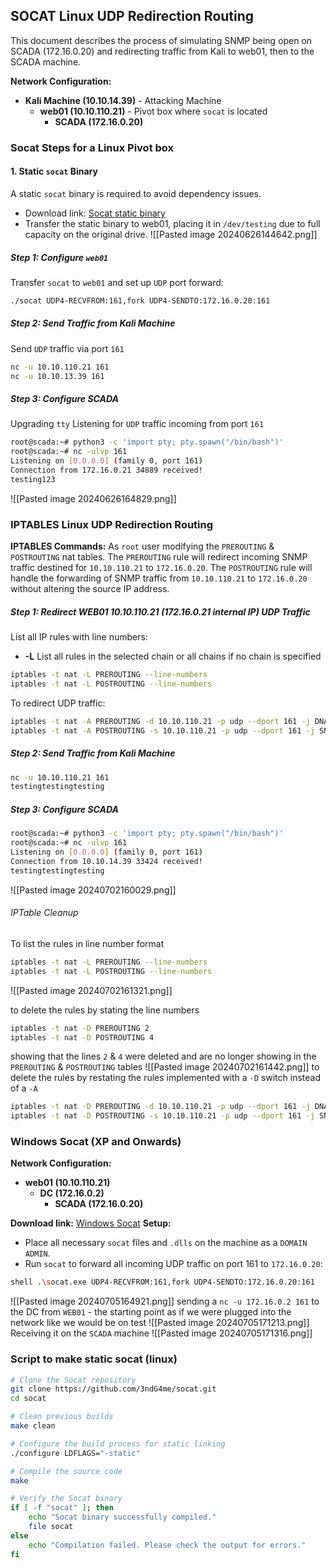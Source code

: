 ## SOCAT Linux UDP Redirection Routing

This document describes the process of simulating SNMP being open on SCADA (172.16.0.20) and redirecting traffic from Kali to web01, then to the SCADA machine.

**Network Configuration:**

- **Kali Machine (10.10.14.39)** - Attacking Machine
	- **web01 (10.10.110.21)** - Pivot box where `socat` is located
		- **SCADA (172.16.0.20)** 
### Socat Steps for a Linux Pivot box

#### 1. Static `socat` Binary

A static `socat` binary is required to avoid dependency issues.
- Download link: [Socat static binary](https://github.com/andrew-d/static-binaries/blob/master/binaries/linux/x86_64/socat)
- Transfer the static binary to web01, placing it in `/dev/testing` due to full capacity on the original drive.
![[Pasted image 20240626144642.png]]
##### Step 1: Configure `web01`
Transfer `socat` to `web01` and set up `UDP` port forward:
```bash
./socat UDP4-RECVFROM:161,fork UDP4-SENDTO:172.16.0.20:161
```
##### Step 2: Send Traffic from Kali Machine
Send `UDP` traffic via port `161`
```bash
nc -u 10.10.110.21 161
nc -u 10.10.13.39 161
```
##### Step 3: Configure SCADA
Upgrading `tty`
Listening for `UDP` traffic incoming from port `161`
```bash
root@scada:~# python3 -c 'import pty; pty.spawn("/bin/bash")'
root@scada:~# nc -ulvp 161
Listening on [0.0.0.0] (family 0, port 161)
Connection from 172.16.0.21 34889 received!
testing123
```
![[Pasted image 20240626164829.png]]
### IPTABLES Linux UDP Redirection Routing

**IPTABLES Commands:**
As `root` user modifying the `PREROUTING` & `POSTROUTING` nat tables.
The `PREROUTING` rule will redirect incoming SNMP traffic destined for `10.10.110.21` to `172.16.0.20`.
The `POSTROUTING` rule will handle the forwarding of SNMP traffic from `10.10.110.21` to `172.16.0.20` without altering the source IP address.
##### Step 1:  Redirect WEB01 10.10.110.21 (172.16.0.21 internal IP) UDP Traffic
List all IP rules with line numbers:
- **-L** List all rules in the selected chain or all chains if no chain is specified
```bash
iptables -t nat -L PREROUTING --line-numbers
iptables -t nat -L POSTROUTING --line-numbers
```
To redirect UDP traffic:
```bash
iptables -t nat -A PREROUTING -d 10.10.110.21 -p udp --dport 161 -j DNAT --to-destination 172.16.0.20:161
iptables -t nat -A POSTROUTING -s 10.10.110.21 -p udp --dport 161 -j SNAT --to-source 172.16.0.20
```
##### Step 2: Send Traffic from Kali Machine
```bash
nc -u 10.10.110.21 161
testingtestingtesting
```
##### Step 3: Configure SCADA 
```bash
root@scada:~# python3 -c 'import pty; pty.spawn("/bin/bash")'
root@scada:~# nc -ulvp 161
Listening on [0.0.0.0] (family 0, port 161)
Connection from 10.10.14.39 33424 received!
testingtestingtesting
```
![[Pasted image 20240702160029.png]]
###### IPTable Cleanup
To list the rules in line number format
```bash
iptables -t nat -L PREROUTING --line-numbers
iptables -t nat -L POSTROUTING --line-numbers
```

![[Pasted image 20240702161321.png]]

to delete the rules by stating the line numbers
```bash
iptables -t nat -D PREROUTING 2
iptables -t nat -D POSTROUTING 4
```
showing that the lines `2` & `4` were deleted and are no longer showing in the `PREROUTING` & `POSTROUTING` tables
![[Pasted image 20240702161442.png]]
to delete the rules by restating the rules implemented with a `-D` switch instead of a `-A`
```bash
iptables -t nat -D PREROUTING -d 10.10.110.21 -p udp --dport 161 -j DNAT --to-destination 172.16.0.20:161
iptables -t nat -D POSTROUTING -s 10.10.110.21 -p udp --dport 161 -j SNAT --to-source 172.16.0.20
```

### Windows Socat (XP and Onwards)

**Network Configuration:**

- **web01 (10.10.110.21)** 
	-  **DC (172.16.0.2)** 
		- **SCADA (172.16.0.20)** 

**Download link:** [Windows Socat](https://github.com/tech128/socat-1.7.3.0-windows)
**Setup:**
- Place all necessary `socat` files and `.dlls` on the machine as a `DOMAIN ADMIN`.
- Run `socat` to forward all incoming UDP traffic on port 161 to `172.16.0.20`:

```bash
shell .\socat.exe UDP4-RECVFROM:161,fork UDP4-SENDTO:172.16.0.20:161
```

![[Pasted image 20240705164921.png]]
sending a `nc -u 172.16.0.2 161` to the DC from `WEB01` - the starting point as if we were plugged into the network like we would be on test
![[Pasted image 20240705171213.png]]\
Receiving it on the `SCADA` machine
![[Pasted image 20240705171316.png]]
### Script to make static socat (linux)

```bash
# Clone the Socat repository
git clone https://github.com/3ndG4me/socat.git
cd socat

# Clean previous builds
make clean

# Configure the build process for static linking
./configure LDFLAGS="-static"

# Compile the source code
make

# Verify the Socat binary
if [ -f "socat" ]; then
    echo "Socat binary successfully compiled."
    file socat
else
    echo "Compilation failed. Please check the output for errors."
fi

```